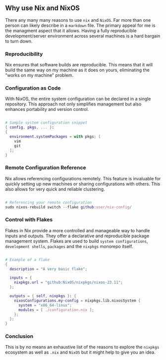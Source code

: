 ## Why use Nix and NixOS

There any many many reasons to use `nix` and `NixOS`. Far more than one person can likely describe in a `markdown` file. The primary appeal for me is the managment aspect that it allows. Having a fully reproducible development/server environment across several machines is a hard bargain to turn down.

### Reproducibility

Nix ensures that software builds are reproducible. This means that it will build the same way on my machine as it does on yours, eliminating the "works on my machine" problem.

### Configuration as Code

With NixOS, the entire system configuration can be declared in a single repository. This approach not only simplifies management but also enhances portability and version control.

```nix

# Sample system configuration snippet
{ config, pkgs, ... }:
{
  environment.systemPackages = with pkgs; [
    vim
    git
  ];
}
```

### Remote Configuration Reference

Nix allows referencing configurations remotely. This feature is invaluable for quickly setting up new machines or sharing configurations with others. This also allows for very quick and reliable clustering.

```nix

# Referencing your remote configuration
sudo nixos-rebuild switch --flake github:user/nix-config/
```

### Control with Flakes

Flakes in Nix provide a more controlled and manageable way to handle inputs and outputs. They offer a declarative and reproducible package management system. Flakes are used to build `system configurations`, `development shells`, `packages` and the `nixpkgs` monorepo itself.

```nix

# Example of a flake
{
  description = "A very basic flake";

  inputs = {
    nixpkgs.url = "github:NixOS/nixpkgs/nixos-23.11";
  };

  outputs = { self, nixpkgs }: {
    nixosConfigurations.my-config = nixpkgs.lib.nixosSystem {
      system = "x86_64-linux";
      modules = [ ./configuration.nix ];
    };
  };
}
```

### Conclusion

This is by no means an exhaustive list of the reasons to explore the `nixpkgs` ecosystem as well as `.nix` and `NixOS` but it might help to give you an idea.
